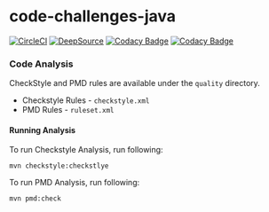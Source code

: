 # code-challenges-java

[![CircleCI](https://dl.circleci.com/status-badge/img/gh/thedevjournal/code-challenges-java/tree/main.svg?style=svg)](https://dl.circleci.com/status-badge/redirect/gh/thedevjournal/code-challenges-java/tree/main) [![DeepSource](https://app.deepsource.com/gh/thedevjournal/code-challenges-java.svg/?label=code+coverage&show_trend=false&token=DM9LJhjffxY70ZJSDsLZILZz)](https://app.deepsource.com/gh/thedevjournal/code-challenges-java/) [![Codacy Badge](https://app.codacy.com/project/badge/Grade/9e1d523774ee455580a78cd4e383375d)](https://app.codacy.com/gh/thedevjournal/code-challenges-java/dashboard?utm_source=gh&utm_medium=referral&utm_content=&utm_campaign=Badge_grade) [![Codacy Badge](https://app.codacy.com/project/badge/Coverage/9e1d523774ee455580a78cd4e383375d)](https://app.codacy.com/gh/thedevjournal/code-challenges-java/dashboard?utm_source=gh&utm_medium=referral&utm_content=&utm_campaign=Badge_coverage)


### Code Analysis

CheckStyle and PMD rules are available under the `quality` directory.
- Checkstyle Rules - `checkstyle.xml`
- PMD Rules - `ruleset.xml`

#### Running Analysis

To run Checkstyle Analysis, run following:
```
mvn checkstyle:checkstlye
```

To run PMD Analysis, run following:
```
mvn pmd:check
```
